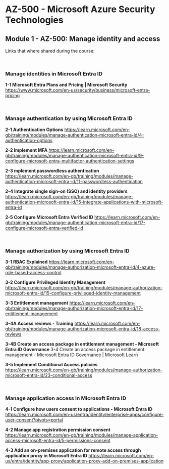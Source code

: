 
# AZ-500 - Microsoft Azure Security Technologies

## Module 1 - AZ-500: Manage identity and access
Links that where shared during the course:

<br>

### Manage identities in Microsoft Entra ID
<B>1-1 Microsoft Entra Plans and Pricing | Microsoft Security</B>
https://www.microsoft.com/en-us/security/business/microsoft-entra-pricing

<br>

### Manage authentication by using Microsoft Entra ID
<B>2-1 Authentication Options</B>
https://learn.microsoft.com/en-gb/training/modules/manage-authentication-microsoft-entra-id/4-authentication-options

<B>2-2 Implement MFA</B>
https://learn.microsoft.com/en-gb/training/modules/manage-authentication-microsoft-entra-id/9-configure-microsoft-entra-multifactor-authentication-settings

<B>2-3 mplement passwordless authentication</B>
https://learn.microsoft.com/en-gb/training/modules/manage-authentication-microsoft-entra-id/11-passwordless-authentication

<B>2-4 Integrate single sign-on (SSO) and identity providers</B>
https://learn.microsoft.com/en-gb/training/modules/manage-authentication-microsoft-entra-id/15-integrate-applications-with-microsoft-entra-id

<B>2-5 Configure Microsoft Entra Verified ID</B>
https://learn.microsoft.com/en-gb/training/modules/manage-authentication-microsoft-entra-id/17-configure-microsoft-entra-verified-id


<br>

### Manage authorization by using Microsoft Entra ID
<B>3-1 RBAC Explained</B>
https://learn.microsoft.com/en-gb/training/modules/manage-authorization-microsoft-entra-id/4-azure-role-based-access-control

<B>3-2 Configure Privileged Identity Management</B>
https://learn.microsoft.com/en-gb/training/modules/manage-authorization-microsoft-entra-id/15-configure-privileged-identity-management

<B>3-3 Entitlement management</B>
https://learn.microsoft.com/en-gb/training/modules/manage-authorization-microsoft-entra-id/17-entitlement-management

<B>3-4A Access reviews - Training</B>
https://learn.microsoft.com/en-gb/training/modules/manage-authorization-microsoft-entra-id/18-access-reviews

<B>3-4B Create an access package in entitlement management - Microsoft Entra ID Governance</B>
3-4 Create an access package in entitlement management - Microsoft Entra ID Governance | Microsoft Learn

<B>3-5 Implement Conditional Access policies</B>
https://learn.microsoft.com/en-gb/training/modules/manage-authorization-microsoft-entra-id/23-conditional-access

<br>

### Manage application access in Microsoft Entra ID
<B>4-1 Configure how users consent to applications - Microsoft Entra ID</B>
https://learn.microsoft.com/en-us/entra/identity/enterprise-apps/configure-user-consent?pivots=portal

<B>4-2 Manage app registration permission consent</B>
https://learn.microsoft.com/en-gb/training/modules/manage-application-access-microsoft-entra-id/5-permissions-consent

<B>4-3 Add an on-premises application for remote access through application proxy in Microsoft Entra ID</B>
https://learn.microsoft.com/en-us/entra/identity/app-proxy/application-proxy-add-on-premises-application